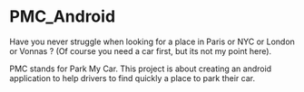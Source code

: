 # PMC_Android

Have you never struggle when looking for a place in Paris or NYC or London or Vonnas ? (Of course you need a car first,
but its not my point here). 

PMC stands for Park My Car. This project is about creating an android application to help drivers
to find quickly a place to park their car. 
